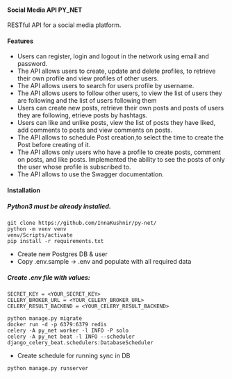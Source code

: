 #### Social Media API  PY_NET

RESTful API for a social media platform.

 #### Features
* Users can register, login and logout in the network using email and password.
* The API allows users to create, update and delete profiles, to retrieve their own profile and view profiles of other users.
* The API allows users to search for users profile by username.
* The API allows users to follow other users,  to view the list of users they are following and the list of users following them
* Users can create new posts, retrieve their own posts and posts of users they are following, etrieve posts by hashtags.
* Users can like and unlike posts, view the list of posts they have liked, add comments to posts and view comments on posts.
* The API allows to schedule Post creation,to select the time to create the Post before creating of it.
* The API allows only users who have a profile to create posts, comment on posts, and like posts. Implemented the ability to see the posts of only the user whose profile is subscribed to.
* The API allows to use the Swagger documentation.


#### Installation
##### Python3 must be already installed.
```
git clone https://github.com/InnaKushnir/py-net/
python -m venv venv
venv/Scripts/activate
pip install -r requirements.txt
```
* Create new Postgres DB & user
* Copy .env.sample -> .env and populate with all required data
##### Create .env file with values:
```
SECRET_KEY = <YOUR_SECRET_KEY>
CELERY_BROKER_URL = <YOUR_CELERY_BROKER_URL>
CELERY_RESULT_BACKEND = <YOUR_CELERY_RESULT_BACKEND>
```

```
python manage.py migrate
docker run -d -p 6379:6379 redis
celery -A py_net worker -l INFO -P solo
celery -A py_net beat -l INFO --scheduler django_celery_beat.schedulers:DatabaseScheduler
```
* Create schedule for running sync in DB
```
python manage.py runserver
```

